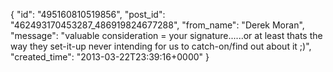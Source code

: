  {
   "id": "495160810519856",
   "post_id": "462493170453287_486919824677288",
   "from_name": "Derek Moran",
   "message": "valuable consideration = your signature......or at least thats the way they set-it-up never intending for us to catch-on/find out about it ;)",
   "created_time": "2013-03-22T23:39:16+0000"
 }
